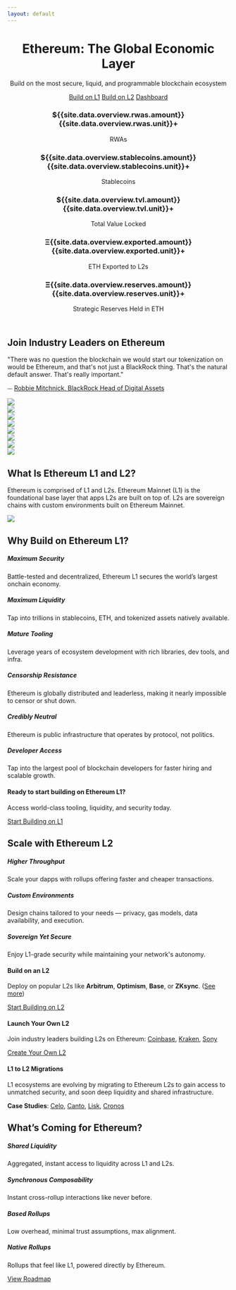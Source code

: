 ```yaml
---
layout: default
---
```



<!-- Header -->
<header class="py-3 my-2">
  <div class="container text-center">
    <h1 class="display-5 fw-bold text-capitalize mt-2 mt-sm-4 mt-md-5">Ethereum: The Global Economic Layer</h1>
    <div class="col-lg-7 mx-auto">
      <p class="lead mb-4">Build on the most secure, liquid, and programmable blockchain ecosystem</p>
      <div class="d-flex justify-content-center gap-3 flex-wrap">
        <a href="#build-l1" class="btn btn-primary pop">Build on L1</a>
        <a href="#build-l2" class="btn btn-light pop">Build on L2</a>
        <a href="/built-on-ethereum" class="btn btn-outline-light pop">Dashboard</a>
      </div>
      <div class="row g-4 my-4 text-center" data-sal="slide-up">
        <div class="col-sm-6 col-md-4 col-lg-6 col-xl-4">
          <div class="card pop h-100">
            <div class="card-body">
              <h3 class="card-title">$<span id="overviewRWA">{{site.data.overview.rwas.amount}}</span>{{site.data.overview.rwas.unit}}+</h3>
              <p class="card-text">RWAs</p>
            </div>
          </div>
        </div>
        <div class="col-sm-6 col-md-4 col-lg-6 col-xl-4">
          <div class="card pop h-100">
            <div class="card-body">
              <h3 class="card-title">$<span id="overviewStablecoins">{{site.data.overview.stablecoins.amount}}</span>{{site.data.overview.stablecoins.unit}}+</h3>
              <p class="card-text">Stablecoins</p>
            </div>
          </div>
        </div>
        <div class="col-sm-12 col-md-4 col-lg-6 col-xl-4">
          <div class="card pop h-100">
            <div class="card-body">
              <h3 class="card-title">$<span id="overviewTVL">{{site.data.overview.tvl.amount}}</span>{{site.data.overview.tvl.unit}}+</h3>
              <p class="card-text">Total Value Locked</p>
            </div>
          </div>
        </div>
        <div class="col-sm-12 col-md-6 col-lg-6 col-xl-6">
          <div class="card pop h-100">
            <div class="card-body">
              <h3 class="card-title">Ξ<span id="overviewExported">{{site.data.overview.exported.amount}}</span>{{site.data.overview.exported.unit}}+</h3>
              <p class="card-text">ETH Exported to L2s</p>
            </div>
          </div>
        </div>
        <div class="col-sm-12 col-md-6 col-lg-12 col-xl-6">
          <div class="card pop h-100">
            <div class="card-body">
              <h3 class="card-title">Ξ<span id="overviewReserves">{{site.data.overview.reserves.amount}}</span>{{site.data.overview.reserves.unit}}+</h3>
              <p class="card-text">Strategic Reserves Held in ETH</p>
            </div>
          </div>
        </div>
      </div>
    </div>
  </div>
</header>



<!-- Industry Leaders -->
<div id="industryLeaders" class="container py-0 py-md-3 py-lg-5">
  <h2 class="section-title text-center" data-sal="slide-up">Join Industry Leaders on Ethereum</h2>
  <div class="row d-flex justify-content-center" data-sal="slide-up">
    <div class="col-12 col-xl-10 quote text-center">
      <p>"There was no question the blockchain we would start our tokenization on would be Ethereum, and that's not just a BlackRock thing. That's the natural default answer. That's really important."
        <div>⏤ <a href="https://www.youtube.com/live/ZElYvaq0JTQ?t=7419s">Robbie Mitchnick, BlackRock Head of Digital Assets</a></div>
      </p>
    </div>
  </div>
  <div class="row text-center" data-sal="slide-up">
    <div class="col col-6 col-sm-4 col-lg-3 my-5">
      <a href="/built-on-ethereum?view=byEntity#entity-blackrock">
        <img class="p-1" src="/assets/img/builders/blackrock.png">
      </a>
    </div>
    <div class="col col-6 col-sm-4 col-lg-3 my-5">
      <a href="/built-on-ethereum?view=byEntity#entity-deutsche-bank">
        <img class="p-1" src="/assets/img/builders/deutsche-bank.png">
      </a>
    </div>
    <div class="col col-6 col-sm-4 col-lg-3 my-5">
      <a href="/built-on-ethereum?view=byEntity#entity-sony">
        <img class="p-1" src="/assets/img/builders/sony.png">
      </a>
    </div>
    <div class="col col-6 col-sm-4 col-lg-3 my-5">
      <a href="/built-on-ethereum?view=byEntity#entity-societe-generale">
        <img class="p-1" src="/assets/img/builders/societe-generale.png">
      </a>
    </div>
    <div class="col col-6 col-sm-4 col-lg-3 my-5">
      <a href="/built-on-ethereum?view=byEntity#entity-ubs">
        <img class="p-1" src="/assets/img/builders/ubs.png">
      </a>
    </div>
    <div class="col col-6 col-sm-4 col-lg-3 my-5">
      <a href="/built-on-ethereum?view=byEntity#entity-visa">
        <img class="p-1 py-2" src="/assets/img/builders/visa.webp">
      </a>
    </div>
    <div class="col col-6 col-sm-4 col-lg-3 my-5">
      <a href="/built-on-ethereum?view=byEntity#entity-fidelity">
        <img class="p-1" src="/assets/img/builders/fidelity.png">
      </a>
    </div>
    <div class="col col-6 col-sm-4 col-lg-3 my-5">
      <a href="/built-on-ethereum?view=byEntity#entity-ey">
        <img class="py-1" src="/assets/img/builders/ey.png">
      </a>
    </div>
  </div>
</div>



<!-- Ethereum Diagram -->
<div id="diagram" class="container py-0 py-md-3 py-lg-5">
  <h2 class="section-title text-center" data-sal="slide-up">What Is Ethereum L1 and L2?</h2>
  <div class="col-lg-10 col-xl-8 col-xxl-7 mx-auto">
    <p class="lead text-center mb-4">Ethereum is comprised of L1 and L2s. Ethereum Mainnet (L1) is the foundational base layer that apps L2s are built on top of. L2s are sovereign chains with custom environments built on Ethereum Mainnet.</p>
  </div>
  <div class="col-xl-10 col-xxl-9 mx-auto">
    <img class="w-100" src="/assets/img/diagrams/ethereum.png">
  </div>
</div>



<!-- L1 Benefits -->
<div id="build-l1" class="container py-0 py-md-3 py-lg-5">
  <h2 class="section-title text-center" data-sal="slide-up">Why Build on Ethereum L1?</h2>
  <div class="row g-4 d-flex justify-content-center" data-sal="slide-up">
    <div class="col-12 col-sm-6 col-xl-4">
      <div class="card pop h-100">
        <div class="card-body">
          <h5 class="card-title">Maximum Security</h5>
          <p class="card-text">Battle-tested and decentralized, Ethereum L1 secures the world’s largest onchain economy.</p>
        </div>
      </div>
    </div>
    <div class="col-12 col-sm-6 col-xl-4">
      <div class="card pop h-100">
        <div class="card-body">
          <h5 class="card-title">Maximum Liquidity</h5>
          <p class="card-text">Tap into trillions in stablecoins, ETH, and tokenized assets natively available.</p>
        </div>
      </div>
    </div>
    <div class="col-12 col-sm-6 col-xl-4">
      <div class="card pop h-100">
        <div class="card-body">
          <h5 class="card-title">Mature Tooling</h5>
          <p class="card-text">Leverage years of ecosystem development with rich libraries, dev tools, and infra.</p>
        </div>
      </div>
    </div>
    <div class="col-12 col-sm-6 col-xl-4">
      <div class="card pop h-100">
        <div class="card-body">
          <h5 class="card-title">Censorship Resistance</h5>
          <p class="card-text">Ethereum is globally distributed and leaderless, making it nearly impossible to censor or shut down.</p>
        </div>
      </div>
    </div>
    <div class="col-12 col-sm-6 col-xl-4">
      <div class="card pop h-100">
        <div class="card-body">
          <h5 class="card-title">Credibly Neutral</h5>
          <p class="card-text">Ethereum is public infrastructure that operates by protocol, not politics.</p>
        </div>
      </div>
    </div>
    <div class="col-12 col-sm-6 col-xl-4">
      <div class="card pop h-100">
        <div class="card-body">
          <h5 class="card-title">Developer Access</h5>
          <p class="card-text">Tap into the largest pool of blockchain developers for faster hiring and scalable growth.</p>
        </div>
      </div>
    </div>
  </div>

  <!-- CTA to Build on L1 -->
  <div class="text-center mt-5 mb-4" data-sal="slide-up">
    <h4 class="fw-bold">Ready to start building on Ethereum L1?</h4>
    <p class="mb-3">Access world-class tooling, liquidity, and security today.</p>
    <a href="/build-on-ethereum#build-l1" class="btn btn-primary">Start Building on L1</a>
  </div>
</div>



<!-- L2 Benefits -->
<div id="build-l2" class="container py-0 py-md-3 py-lg-5">
  <h2 class="section-title text-center" data-sal="slide-up">Scale with Ethereum L2</h2>
  <div class="row g-4" data-sal="slide-up">
    <div class="col-md-4">
      <div class="card pop h-100">
        <div class="card-body">
          <h5 class="card-title">Higher Throughput</h5>
          <p class="card-text">Scale your dapps with rollups offering faster and cheaper transactions.</p>
        </div>
      </div>
    </div>
    <div class="col-md-4">
      <div class="card pop h-100">
        <div class="card-body">
          <h5 class="card-title">Custom Environments</h5>
          <p class="card-text">Design chains tailored to your needs — privacy, gas models, data availability, and execution.</p>
        </div>
      </div>
    </div>
    <div class="col-md-4">
      <div class="card pop h-100">
        <div class="card-body">
          <h5 class="card-title">Sovereign Yet Secure</h5>
          <p class="card-text">Enjoy L1-grade security while maintaining your network's autonomy.</p>
        </div>
      </div>
    </div>
  </div>

  <!-- Side-by-side callouts -->
  <div class="row mt-5 g-4 ttext-center" data-sal="slide-up">
    <div class="col-md-4 d-flex align-items-stretch">
      <div class="card pop h-100">
        <div class="card-body d-flex flex-column">
          <h4 class="card-title">Build on an L2</h4>
          <p class="card-text mb-auto">
            Deploy on popular L2s like 
            <strong>Arbitrum</strong>, 
            <strong>Optimism</strong>, 
            <strong>Base</strong>, or
            <strong>ZKsync</strong>.
            (<a href="https://l2beat.com" class="text-underline">See more</a>)
          </p>
          <a class="btn btn-light mt-2 w-100" href="/build-on-ethereum#build-l2">Start Building on L2</a>
        </div>
      </div>
    </div>
    <!-- Launch Your Own L2 -->
    <div class="col-md-4 d-flex align-items-stretch">
      <div class="card pop h-100">
        <div class="card-body d-flex flex-column">
          <h4 class="card-title">Launch Your Own L2</h4>
          <p class="card-text mb-auto">Join industry leaders building L2s on Ethereum:
            <a class="text-underline" href="https://www.coinbase.com/blog/introducing-base">Coinbase</a>, 
            <a class="text-underline" href="https://blog.kraken.com/news/announcing-ink">Kraken</a>, 
            <a class="text-underline" href="https://soneium.org/en/blog/introducing-soneium-by-sony-block-solutions-labs-for-the-future-of-web3/">Sony</a>
          </p>
          <a class="btn btn-light mt-2 w-100" href="/build-on-ethereum#create-l2">Create Your Own L2</a>
        </div>
      </div>
    </div>
    <!-- L1 to L2 Migrations -->
    <div class="col-md-4 d-flex align-items-stretch">
      <div class="card pop h-100">
        <div class="card-body d-flex flex-column">
          <h4 class="card-title">L1 to L2 Migrations</h4>
          <p class="card-text mb-auto">L1 ecosystems are evolving by migrating to Ethereum L2s to gain access to unmatched security, and soon deep liquidity and shared infrastructure.</p>
          <p class="card-text">
            <strong>Case Studies</strong>:
            <a class="text-underline" href="https://blog.celo.org/celo-l2-is-now-live-a-note-from-our-founders-c585bd57b5fa">Celo</a>,
            <a class="text-underline" href="https://polygon.technology/blog/canto-to-migrate-to-a-zk-l2-powered-by-polygon-chain-development-kit">Canto</a>,
            <a class="text-underline" href="https://lisk.com/blog/posts/lisk-user-mainnet-is-live/">Lisk</a>,
            <a class="text-underline" href="https://blog.cronos.org/p/cronos-zkevm-launches-its-alpha-mainnet">Cronos</a>
          </p>
        </div>
      </div>
    </div>
  </div>
</div>



<!-- Roadmap -->
<div id="upcoming" class="container py-0 py-md-3 py-lg-5">
  <h2 class="section-title text-center" data-sal="slide-up">What’s Coming for Ethereum?</h2>
  <div class="row g-4" data-sal="slide-up">
    <div class="col-md-3 d-flex">
      <div class="card pop h-100">
        <div class="card-body d-flex flex-column">
          <h5 class="card-title pb-2 mb-auto">Shared Liquidity</h5>
          <p class="card-text">Aggregated, instant access to liquidity across L1 and L2s.</p>
        </div>
      </div>
    </div>
    <div class="col-md-3 d-flex">
      <div class="card pop h-100">
        <div class="card-body d-flex flex-column">
          <h5 class="card-title pb-2 mb-auto">Synchronous Composability</h5>
          <p class="card-text">Instant cross-rollup interactions like never before.</p>
        </div>
      </div>
    </div>
    <div class="col-md-3 d-flex">
      <div class="card pop h-100">
        <div class="card-body d-flex flex-column">
          <h5 class="card-title pb-2 mb-auto">Based Rollups</h5>
          <p class="card-text">Low overhead, minimal trust assumptions, max alignment.</p>
        </div>
      </div>
    </div>
    <div class="col-md-3 d-flex">
      <div class="card pop h-100">
        <div class="card-body d-flex flex-column">
          <h5 class="card-title pb-2 mb-auto">Native Rollups</h5>
          <p class="card-text">Rollups that feel like L1, powered directly by Ethereum.</p>
        </div>
      </div>
    </div>
    <div class="col-12 mt-4 text-center">
      <a href="https://ethroadmap.com/" class="btn btn-outline-light">View Roadmap</a>
    </div>
  </div>
</div>



<script>
  window.addEventListener('load', function(event) {
    startCountUp();
  });

  function startCountUp() {
    const options = {
      decimalPlaces: 0
    };
    const overviewRWA = new countUp.CountUp("overviewRWA", {{site.data.overview.rwas.amount}}, options);
    const overviewStablecoins = new countUp.CountUp("overviewStablecoins", {{site.data.overview.stablecoins.amount}}, options);
    const overviewTVL = new countUp.CountUp("overviewTVL", {{site.data.overview.tvl.amount}}, options);
    const overviewExported = new countUp.CountUp("overviewExported", {{site.data.overview.exported.amount}}, options);
    const overviewReserves = new countUp.CountUp("overviewReserves", {{site.data.overview.reserves.amount}}, options);
    overviewRWA.start();
    overviewStablecoins.start();
    overviewTVL.start();
    overviewExported.start();
    overviewReserves.start();
  }
</script>

